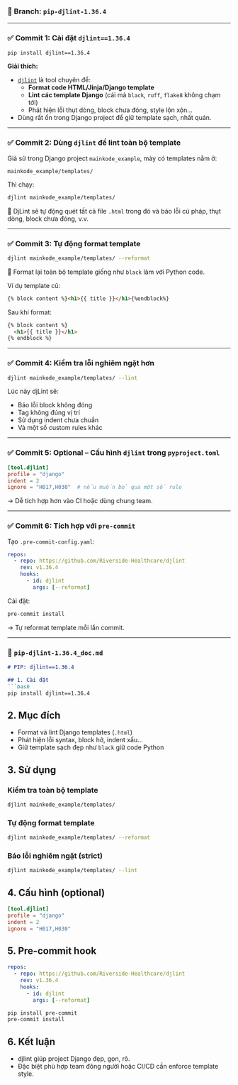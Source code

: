 ### 📂 Branch: `pip-djlint-1.36.4`

---

### ✅ **Commit 1: Cài đặt `djlint==1.36.4`**
```bash
pip install djlint==1.36.4
```

**Giải thích:**
- [`djlint`](https://github.com/Riverside-Healthcare/djLint) là tool chuyên để:
  - **Format code HTML/Jinja/Django template**
  - **Lint các template Django** (cái mà `black`, `ruff`, `flake8` không chạm tới)
  - Phát hiện lỗi thụt dòng, block chưa đóng, style lộn xộn...
- Dùng rất ổn trong Django project để giữ template sạch, nhất quán.

---

### ✅ **Commit 2: Dùng `djlint` để lint toàn bộ template**
Giả sử trong Django project `mainkode_example`, mày có templates nằm ở:
```
mainkode_example/templates/
```

Thì chạy:
```bash
djlint mainkode_example/templates/
```

📌 DjLint sẽ tự động quét tất cả file `.html` trong đó và báo lỗi cú pháp, thụt dòng, block chưa đóng, v.v.

---

### ✅ **Commit 3: Tự động format template**
```bash
djlint mainkode_example/templates/ --reformat
```

📌 Format lại toàn bộ template giống như `black` làm với Python code.

Ví dụ template cũ:
```html
{% block content %}<h1>{{ title }}</h1>{%endblock%}
```

Sau khi format:
```html
{% block content %}
  <h1>{{ title }}</h1>
{% endblock %}
```

---

### ✅ **Commit 4: Kiểm tra lỗi nghiêm ngặt hơn**
```bash
djlint mainkode_example/templates/ --lint
```

Lúc này djLint sẽ:
- Báo lỗi block không đóng
- Tag không đúng vị trí
- Sử dụng indent chưa chuẩn
- Và một số custom rules khác

---

### ✅ **Commit 5: Optional – Cấu hình `djlint` trong `pyproject.toml`**

```toml
[tool.djlint]
profile = "django"
indent = 2
ignore = "H017,H030"  # nếu muốn bỏ qua một số rule
```

→ Dễ tích hợp hơn vào CI hoặc dùng chung team.

---

### ✅ **Commit 6: Tích hợp với `pre-commit`**
Tạo `.pre-commit-config.yaml`:
```yaml
repos:
  - repo: https://github.com/Riverside-Healthcare/djlint
    rev: v1.36.4
    hooks:
      - id: djlint
        args: [--reformat]
```

Cài đặt:
```bash
pre-commit install
```

→ Tự reformat template mỗi lần commit.

---

### 📄 `pip-djlint-1.36.4_doc.md`

```markdown
# PIP: djlint==1.36.4

## 1. Cài đặt
```bash
pip install djlint==1.36.4
```

## 2. Mục đích
- Format và lint Django templates (`.html`)
- Phát hiện lỗi syntax, block hở, indent xấu...
- Giữ template sạch đẹp như `black` giữ code Python

## 3. Sử dụng

### Kiểm tra toàn bộ template
```bash
djlint mainkode_example/templates/
```

### Tự động format template
```bash
djlint mainkode_example/templates/ --reformat
```

### Báo lỗi nghiêm ngặt (strict)
```bash
djlint mainkode_example/templates/ --lint
```

## 4. Cấu hình (optional)
```toml
[tool.djlint]
profile = "django"
indent = 2
ignore = "H017,H030"
```

## 5. Pre-commit hook
```yaml
repos:
  - repo: https://github.com/Riverside-Healthcare/djlint
    rev: v1.36.4
    hooks:
      - id: djlint
        args: [--reformat]
```

```bash
pip install pre-commit
pre-commit install
```

## 6. Kết luận
- djlint giúp project Django đẹp, gọn, rõ.
- Đặc biệt phù hợp team đông người hoặc CI/CD cần enforce template style.
```
